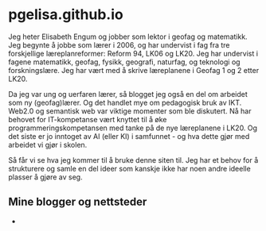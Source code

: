 # pgelisa.github.io
Jeg heter Elisabeth Engum og jobber som lektor i geofag og matematikk. Jeg begynte å jobbe som lærer i 2006, og har undervist i fag fra tre forskjellige læreplanreformer: Reform 94, LK06 og LK20. Jeg har undervist i fagene matematikk, geofag, fysikk, geografi, naturfag, og teknologi og forskningslære. Jeg har vært med å skrive læreplanene i Geofag 1 og 2 etter LK20.

Da jeg var ung og uerfaren lærer, så blogget jeg også en del om arbeidet som ny (geofag)lærer. Og det handlet mye om pedagogisk bruk av IKT. Web2.0 og semantisk web var viktige momenter som ble diskutert. Nå har behovet for IT-kompetanse vært knyttet til å øke programmeringskompetansen med tanke på de nye læreplanene i LK20. Og det siste er jo inntoget av AI (eller KI) i samfunnet - og hva dette gjør med arbeidet vi gjør i skolen.

Så får vi se hva jeg kommer til å bruke denne siten til. Jeg har et behov for å strukturere og samle en del ideer som kanskje ikke har noen andre ideelle plasser å gjøre av seg. 

## Mine blogger og nettsteder
- 
